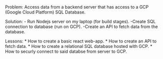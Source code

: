 Problem:
    Access data from a backend server that has access to a GCP (Google Cloud Platform) SQL Database.
    
Solution:
    - Run Nodejs server on my laptop (for build stages).
    -Create SQL connection to database (run on GCP).
    -Create an API to fetch data from the database.
    
Lessons:
    * How to create a basic react web-app.
    * How to create an API to fetch data.
    * How to create a relational SQL database hosted with GCP.
    * How to securly connect to said databse from server to GCP.
